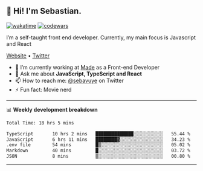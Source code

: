 ## 👋 Hi! I'm Sebastian.

[![wakatime](https://wakatime.com/badge/user/df0036c6-328a-4a39-be9b-e49417ed22a1.svg)](https://wakatime.com/@df0036c6-328a-4a39-be9b-e49417ed22a1)
[![codewars](https://www.codewars.com/users/sebavuye/badges/small)](https://www.codewars.com/users/sebavuye)

I’m a self-taught front end developer. Currently, my main focus is Javascript and React

[Website](https://sebastianvuye.be) • [Twitter](https://twitter.com/sebavuye)

- 🔭 I’m currently working at [Made](https://made.be/) as a Front-end Developer
- 💬 Ask me about **JavaScript, TypeScript and React**
- 📫 How to reach me: [@sebavuye](https://twitter.com/sebavuye) on Twitter
- ⚡ Fun fact: Movie nerd

-------

📊 **Weekly development breakdown**

<!--START_SECTION:waka-->

```txt
Total Time: 18 hrs 5 mins

TypeScript       10 hrs 2 mins   ██████████████░░░░░░░░░░░   55.44 %
JavaScript       6 hrs 11 mins   ████████▓░░░░░░░░░░░░░░░░   34.23 %
.env file        54 mins         █▒░░░░░░░░░░░░░░░░░░░░░░░   05.02 %
Markdown         40 mins         █░░░░░░░░░░░░░░░░░░░░░░░░   03.72 %
JSON             8 mins          ▒░░░░░░░░░░░░░░░░░░░░░░░░   00.80 %
```

<!--END_SECTION:waka-->
-------
